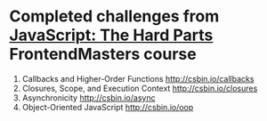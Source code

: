 # Completed challenges from [JavaScript: The Hard Parts](https://frontendmasters.com/courses/javascript-hard-parts/) FrontendMasters course


1. Callbacks and Higher-Order Functions http://csbin.io/callbacks
2. Closures, Scope, and Execution Context http://csbin.io/closures
3. Asynchronicity http://csbin.io/async
4. Object-Oriented JavaScript http://csbin.io/oop
